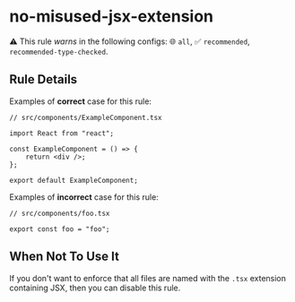 # no-misused-jsx-extension

⚠️ This rule _warns_ in the following configs: 🌐 `all`, ✅ `recommended`, `recommended-type-checked`.

<!-- end auto-generated rule header -->

## Rule Details

Examples of **correct** case for this rule:

```tsx
// src/components/ExampleComponent.tsx

import React from "react";

const ExampleComponent = () => {
    return <div />;
};

export default ExampleComponent;
```

Examples of **incorrect** case for this rule:

```tsx
// src/components/foo.tsx

export const foo = "foo";
```

## When Not To Use It

If you don't want to enforce that all files are named with the `.tsx` extension containing JSX, then you can disable this rule.
